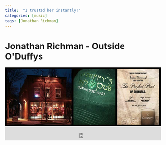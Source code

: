 ```yaml
---
title:  "I trusted her instantly!"
categories: [music]
tags: [Jonathan Richman]
---
```


# Jonathan Richman - Outside O'Duffys

<div>
<img src="img/outside-oduffys.jpg" alt="Outside O'Duffy's (Kalamazoo, Michigan)">
<iframe style="border: 0; width: 100%; height: 42px;" src="https://bandcamp.com/EmbeddedPlayer/album=2895409390/size=small/bgcol=333333/linkcol=0f91ff/artwork=none/track=1410193306/transparent=true/" seamless><a href="http://jonathanrichman.bandcamp.com/album/ishkode-ishkode">Ishkode! Ishkode! by Jonathan Richman</a></iframe>
</div>